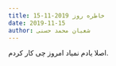 ```yaml
---
title: خاطره روز 2019-11-15
date: 2019-11-15
author: شعبان محمد حسنی
---
```


اصلا یادم نمیاد امروز چی کار کردم.